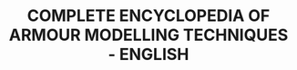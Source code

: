 ---
title: "COMPLETE ENCYCLOPEDIA OF ARMOUR MODELLING TECHNIQUES - ENGLISH"
price: "TBA"
desc: "Opis nije dostupan"
img_path: "/assets/img/A.MIG-6149.jpg"
brand: AMMO
available: true
cat: "books"
subcat: "SOLUTION BOOKS - MULTILINGUAL"
subsubcat: "SS"
---